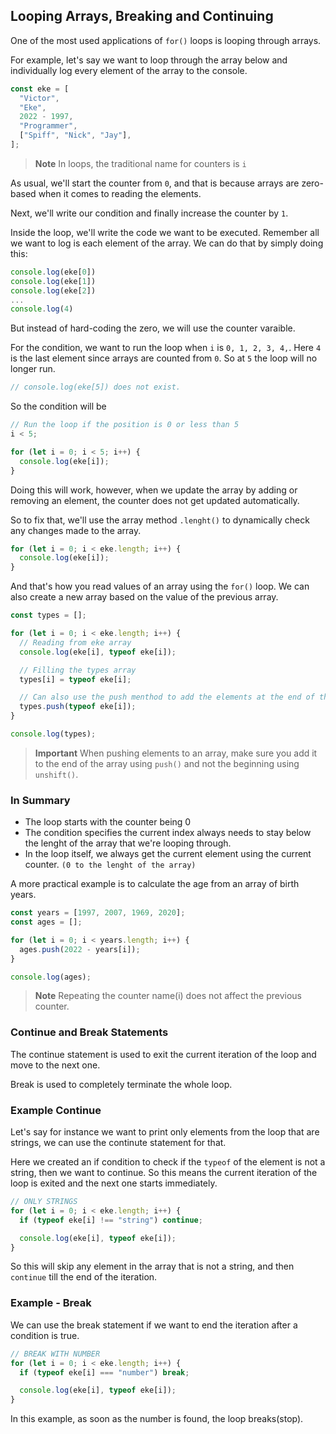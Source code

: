 ## Looping Arrays, Breaking and Continuing

One of the most used applications of `for()` loops is looping through arrays.

For example, let's say we want to loop through the array below and individually log every element of the array to the console.

```js
const eke = [
  "Victor",
  "Eke",
  2022 - 1997,
  "Programmer",
  ["Spiff", "Nick", "Jay"],
];
```

> **Note**
> In loops, the traditional name for counters is `i`

As usual, we'll start the counter from `0`, and that is because arrays are zero-based when it comes to reading the elements.

Next, we'll write our condition and finally increase the counter by `1`.

Inside the loop, we'll write the code we want to be executed. Remember all we want to log is each element of the array. We can do that by simply doing this:

```js
console.log(eke[0])
console.log(eke[1])
console.log(eke[2])
...
console.log(4)
```

But instead of hard-coding the zero, we will use the counter varaible.

For the condition, we want to run the loop when `i` is `0, 1, 2, 3, 4,`. Here `4` is the last element since arrays are counted from `0`. So at `5` the loop will no longer run.

```js
// console.log(eke[5]) does not exist.
```

So the condition will be

```js
// Run the loop if the position is 0 or less than 5
i < 5;
```

```js
for (let i = 0; i < 5; i++) {
  console.log(eke[i]);
}
```

Doing this will work, however, when we update the array by adding or removing an element, the counter does not get updated automatically.

So to fix that, we'll use the array method `.lenght()` to dynamically check any changes made to the array.

```js
for (let i = 0; i < eke.length; i++) {
  console.log(eke[i]);
}
```

And that's how you read values of an array using the `for()` loop. We can also create a new array based on the value of the previous array.

```js
const types = [];

for (let i = 0; i < eke.length; i++) {
  // Reading from eke array
  console.log(eke[i], typeof eke[i]);

  // Filling the types array
  types[i] = typeof eke[i];

  // Can also use the push menthod to add the elements at the end of the array.
  types.push(typeof eke[i]);
}

console.log(types);
```

> **Important**
> When pushing elements to an array, make sure you add it to the end of the array using `push()` and not the beginning using `unshift()`.

### In Summary

- The loop starts with the counter being 0
- The condition specifies the current index always needs to stay below the lenght of the array that we're looping through.
- In the loop itself, we always get the current element using the current counter. `(0 to the lenght of the array)`

A more practical example is to calculate the age from an array of birth years.

```js
const years = [1997, 2007, 1969, 2020];
const ages = [];

for (let i = 0; i < years.length; i++) {
  ages.push(2022 - years[i]);
}

console.log(ages);
```

> **Note**
> Repeating the counter name(i) does not affect the previous counter.

### Continue and Break Statements

The continue statement is used to exit the current iteration of the loop and move to the next one.

Break is used to completely terminate the whole loop.

### Example Continue

Let's say for instance we want to print only elements from the loop that are strings, we can use the continute statement for that.

Here we created an if condition to check if the `typeof` of the element is not a string, then we want to continue. So this means the current iteration of the loop is exited and the next one starts immediately.

```js
// ONLY STRINGS
for (let i = 0; i < eke.length; i++) {
  if (typeof eke[i] !== "string") continue;

  console.log(eke[i], typeof eke[i]);
}
```

So this will skip any element in the array that is not a string, and then `continue` till the end of the iteration.

### Example - Break

We can use the break statement if we want to end the iteration after a condition is true.

```js
// BREAK WITH NUMBER
for (let i = 0; i < eke.length; i++) {
  if (typeof eke[i] === "number") break;

  console.log(eke[i], typeof eke[i]);
}
```

In this example, as soon as the number is found, the loop breaks(stop).
